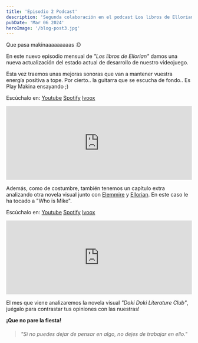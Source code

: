 ```yaml
---
title: 'Episodio 2 Podcast'
description: 'Segunda colaboración en el podcast Los libros de Ellorian.'
pubDate: 'Mar 06 2024'
heroImage: '/blog-post3.jpg'
---
```


Que pasa makinaaaaaaaaas :D

En este nuevo episodio mensual de _"Los libros de Ellorian"_ damos una nueva actualización del estado actual de desarrollo de nuestro videojuego.

Esta vez traemos unas mejoras sonoras que van a mantener vuestra energía positiva a tope. 
Por cierto.. la guitarra que se escucha de fondo.. Es Play Makina ensayando ;)

Escúchalo en:
<a href="https://www.youtube.com/watch?v=USZHW62ND7Y" target="_blank">Youtube</a>
<a href="https://open.spotify.com/episode/06ZgFeoMZbIamWGfJg1aM0?si=p1pRam-wQpqnVnbYh3hg0Q" target="_blank">Spotify</a>
<a href="https://go.ivoox.com/rf/125450554" target="_blank">Ivoox</a>

<iframe src="https://www.ivoox.com/player_ej_125450554_6_1.html?c1=60739f" width="100%" height="200" frameborder="0" allowfullscreen="" scrolling="no" loading="lazy"></iframe>

Además, como de costumbre, también tenemos un capítulo extra analizando otra novela visual junto con <a href="https://www.instagram.com/elemmire1988?utm_source=qr&igsh=MWgwcm84ZmxwaDVmYQ%3D%3D" target="_blank">Elemmire</a> y <a href="https://www.ellorian.es" target="_blank">Ellorian</a>. En este caso le ha tocado a "Who is Mike".

Escúchalo en:
<a href="https://www.youtube.com/watch?v=Cc_uOU7bmbE" target="_blank">Youtube</a>
<a href="https://open.spotify.com/episode/51CFkPLezLVSdQyyV7M04I?si=PPA0ZWoTRdKEEy_Fp-SjoA" target="_blank">Spotify</a>
<a href="https://go.ivoox.com/rf/125311353" target="_blank">Ivoox</a>

<iframe frameborder='0' allowfullscreen='' scrolling='no' height='200' style='width:100%;' src='https://www.ivoox.com/player_ej_125311353_6_1.html?c1=60739f' loading='lazy'></iframe>

El mes que viene analizaremos la novela visual _"Doki Doki Literature Club"_, juégalo para contrastar tus opiniones con las nuestras!

**¡Que no pare la fiesta!**

> ###### "Si no puedes dejar de pensar en algo, no dejes de trabajar en ello."

